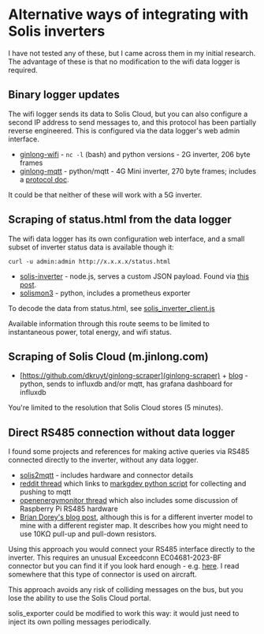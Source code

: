 # Alternative ways of integrating with Solis inverters

I have not tested any of these, but I came across them in my initial
research.  The advantage of these is that no modification to the wifi data
logger is required.

## Binary logger updates

The wifi logger sends its data to Solis Cloud, but you can also configure a
second IP address to send messages to, and this protocol has been partially
reverse engineered.  This is configured via the data logger's web admin
interface.

* [ginlong-wifi](https://github.com/graham0/ginlong-wifi) - `nc -l` (bash)
  and python versions - 2G inverter, 206 byte frames
* [ginlong-mqtt](https://github.com/dpoulson/ginlong-mqtt) - python/mqtt -
  4G Mini inverter, 270 byte frames; includes a
  [protocol doc](https://github.com/dpoulson/ginlong-mqtt/blob/master/Protocol).

It could be that neither of these will work with a 5G inverter.

## Scraping of status.html from the data logger

The wifi data logger has its own configuration web interface, and a small
subset of inverter status data is available though it:

```
curl -u admin:admin http://x.x.x.x/status.html
```

* [solis-inverter](https://github.com/fss/solis-inverter) - node.js, serves a custom JSON payload.
  Found via [this post](https://community.openenergymonitor.org/t/working-integration-with-ginlong-solis-pv-inverter-wifi-stick/15357).
* [solismon3](https://github.com/NosIreland/solismon3) - python, includes a prometheus exporter

To decode the data from status.html, see
[solis_inverter_client.js](https://github.com/fss/solis-inverter/blob/master/lib/solis_inverter_client.js)

Available information through this route seems to be limited to
instantaneous power, total energy, and wifi status.

## Scraping of Solis Cloud (m.jinlong.com)

* [https://github.com/dkruyt/ginlong-scraper](ginlong-scraper) +
  [blog](https://blog.kruyt.org/ginlong-scraper/) - python, sends to influxdb and/or
  mqtt, has grafana dashboard for influxdb

You're limited to the resolution that Solis Cloud stores (5 minutes).

## Direct RS485 connection without data logger

I found some projects and references for making active queries via RS485
connected directly to the inverter, without any data logger.

* [solis2mqtt](https://github.com/incub77/solis2mqtt) - includes hardware and connector
  details
* [reddit thread](https://www.reddit.com/r/homeassistant/comments/usavoh/ginlong_solis_pv_inverter_to_mqtt_and_home/)
  which links to [markgdev python script](https://gist.github.com/markgdev/ce2dbf9002385cbe5a35b81985f9c84a)
  for collecting and pushing to mqtt
* [openenergymonitor thread](https://community.openenergymonitor.org/t/getting-data-from-inverters-via-an-rs485-connection/8377/26?page=2)
  which also includes some discussion of Raspberry Pi RS485 hardware
* [Brian Dorey's blog
  post](https://www.briandorey.com/post/solar-upgrade-solis-1-5kw-inverter-raspberry-pi-rs485-logging),
  although this is for a different inverter model to mine with a different
  register map.  It describes how you might need to use 10KΩ pull-up and
  pull-down resistors.

Using this approach you would connect your RS485 interface directly to the
inverter.  This requires an unusual Exceedconn EC04681-2023-BF connector but
you can find it if you look hard enough - e.g. 
[here](https://www.ebay.co.uk/itm/275517047561).  I read somewhere that this
type of connector is used on aircraft.

This approach avoids any risk of colliding messages on the bus, but you lose
the ability to use the Solis Cloud portal.

solis_exporter could be modified to work this way: it would just need to
inject its own polling messages periodically.
